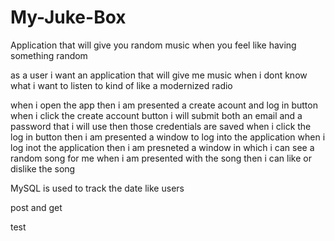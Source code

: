 # My-Juke-Box

Application that will give you random music when you feel like having something random

as a user i want an application that will give me music when i dont know what i want to listen to
kind of like a modernized radio

when i open the app
then i am presented a create acount and log in button
when i click the create account button i will submit both an email and a password that i will use
then those credentials are saved
when i click the log in button
then i am presented a window to log into the application
when i log inot the application
then i am presneted a window in which i can see a random song for me
when i am presented with the song
then i can like or dislike the song

MySQL is used to track the date like users

post and get

test

